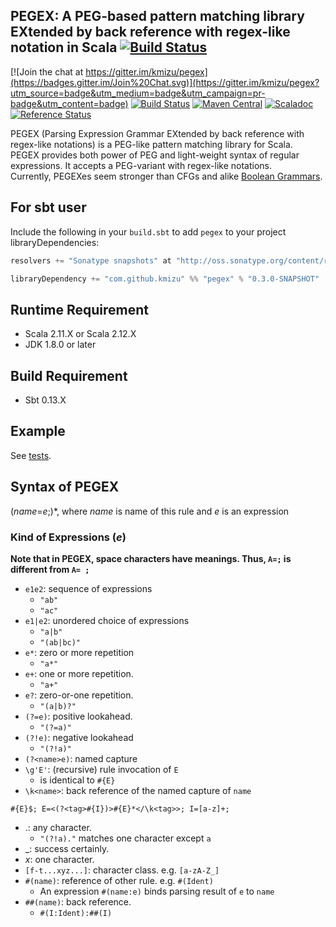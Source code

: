 ## PEGEX: A PEG-based pattern matching library EXtended by back reference with regex-like notation in Scala [![Build Status](https://travis-ci.org/kmizu/pegex.png?branch=master)](https://travis-ci.org/kmizu/pegex)

[![Join the chat at https://gitter.im/kmizu/pegex](https://badges.gitter.im/Join%20Chat.svg)](https://gitter.im/kmizu/pegex?utm_source=badge&utm_medium=badge&utm_campaign=pr-badge&utm_content=badge)
[![Build Status](https://travis-ci.org/kmizu/pegex.png?branch=master)](https://travis-ci.org/kmizu/pegex)
[![Maven Central](https://maven-badges.herokuapp.com/maven-central/com.github.kmizu/pegex_2.11/badge.svg)](https://maven-badges.herokuapp.com/maven-central/com.github.kmizu/pegex_2.11)
[![Scaladoc](http://javadoc-badge.appspot.com/com.github.kmizu/pegex_2.11.svg?label=scaladoc)](http://javadoc-badge.appspot.com/com.github.kmizu/pegex_2.11/index.html#com.github.kmizu.pegex.package)
[![Reference Status](https://www.versioneye.com/java/com.github.kmizu:pegex_2.11/reference_badge.svg?style=flat)](https://www.versioneye.com/java/com.github.kmizu:pegex_2.11/references)

PEGEX (Parsing Expression Grammar EXtended by back reference with regex-like notations) is a PEG-like pattern matching  library for Scala.  
PEGEX provides both power of PEG and light-weight syntax of regular expressions.  It accepts a PEG-variant with regex-like notations.  
Currently, PEGEXes seem stronger than CFGs and alike [Boolean Grammars](https://en.wikipedia.org/wiki/Boolean_grammar).

## For sbt user

Include the following in your `build.sbt` to add `pegex` to your project libraryDependencies:

```scala
resolvers += "Sonatype snapshots" at "http://oss.sonatype.org/content/repositories/snapshots/"

libraryDependency += "com.github.kmizu" %% "pegex" % "0.3.0-SNAPSHOT"
```

## Runtime Requirement
* Scala 2.11.X or Scala 2.12.X
* JDK 1.8.0 or later

## Build Requirement
* Sbt 0.13.X

## Example
See [tests](https://github.com/kmizu/pegex/tree/master/src/test/scala/com/github/kmizu/pegex).

## Syntax of PEGEX
(*name*=*e*;)\*, where *name* is name of this rule and *e* is an expression

### Kind of Expressions (*e*)

**Note that in PEGEX, space characters have meanings. 
Thus, `A=;` is different from `A= ;`**

- `e1e2`: sequence of expressions
  - `"ab"`
  - `"ac"`
- `e1|e2`: unordered choice of expressions
  - `"a|b"`
  - `"(ab|bc)"`
- `e*`: zero or more repetition
  - `"a*"`
- `e+`: one or more repetition.
  - `"a+"`
- `e?`: zero-or-one repetition.
  - `"(a|b)?"`
- `(?=e)`: positive lookahead.
  - `"(?=a)"`
- `(?!e)`: negative lookahead
  - `"(?!a)"`
- `(?<name>e)`: named capture
-  `\g'E'`: (recursive) rule invocation of `E`
   - is identical to `#{E}`
- `\k<name>`: back reference of the named capture of `name`

```
#{E}$; E=<(?<tag>#{I})>#{E}*</\k<tag>>; I=[a-z]+;
```

- .: any character.
  - `"(?!a)."` matches one character except `a`
- _: success certainly.
- *x*: one character.
- `[f-t...xyz...]`: character class.  e.g. `[a-zA-Z_]`
- `#(name)`:  reference of other rule.  e.g. `#(Ident)`
  -  An expression `#(name:e)` binds parsing result of `e` to `name`
- `##(name)`: back reference.
  - `#(I:Ident):##(I)`
